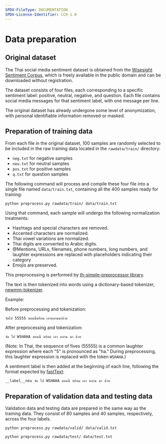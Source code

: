 ```yaml
---
SPDX-FileType: DOCUMENTATION
SPDX-License-Identifier: CC0-1.0
---
```


# Data preparation

## Original dataset

The Thai social media sentiment dataset is obtained from the
[Wisesight Sentiment Corpus][1], which is freely available in the public domain
and can be downloaded without registration.

The dataset consists of four files, each corresponding to a specific sentiment
label: positive, neutral, negative, and question. Each file contains social
media messages for that sentiment label, with one message per line.

The original dataset has already undergone some level of anonymization, with
personal identifiable information removed or masked.

## Preparation of training data

From each file in the original dataset, 100 samples are randomly selected to be
included in the raw training data located in the `rawdata/train/` directory:

- `neg.txt` for negative samples
- `neu.txt` for neutral samples
- `pos.txt` for positive samples
- `q.txt` for question samples

The following command will process and compile these four file into a single
file named `data/train.txt`, containing all the 400 samples ready for training:

```shell
python preprocess.py rawdata/train/ data/train.txt
```

Using that command, each sample will undergo the following normalization
treatments:

- Hashtags and special characters are removed.
- Accented characters are normalized.
- Thai vowel variations are normalized.
- Thai digits are converted to Arabic digits.
- @Mentions, URLs, filenames, phone numbers, long numbers, and laughter
  expressions are replaced with placeholders indicating their category
- Emojis are preserved.

This preprocessing is performed by [th-simple-preprocessor library][2].

The text is then tokenized into words using a dictionary-based tokenizer,
[newmm-tokenizer][3].

Example:

Before preprocessing and tokenization:

```text
จัดไป 55555 ตอนนี้พร้อม เอาหลานมาด้วย
```

After preprocessing and tokenization:

```text
จัด ไป WSHAHA ตอนนี้ พร้อม เอา หลาน มา ด้วย
```

(Note: In Thai, the sequence of fives (55555) is a common laughter expression
where each "5" is pronounced as "ha." During preprocessing, this laughter
expression is replaced with the token `WSHAHA`.)

A sentiment label is then added at the beginning of each line, following the
format expected by [fastText][4]:

```text
__label__neu จัด ไป WSHAHA ตอนนี้ พร้อม เอา หลาน มา ด้วย
```

## Preparation of validation data and testing data

Validation data and testing data are prepared in the same way as the training data.
They consist of 80 samples and 40 samples, respectively, across the four labels.

```shell
python preprocess.py rawdata/valid/ data/valid.txt
```

```shell
python preprocess.py rawdata/test/ data/test.txt
```

[1]: https://github.com/PyThaiNLP/wisesight-sentiment/
[2]: https://pypi.org/project/th-simple-preprocessor/
[3]: https://pypi.org/project/newmm-tokenizer/
[4]: https://fasttext.cc/
